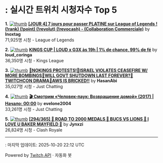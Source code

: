 # : 실시간 트위치 시청자수 Top 5

**1.** [![thumb](https://static-cdn.jtvnw.net/previews-ttv/live_user_inoxtag-320x180.jpg)](https://twitch.tv/Inoxtag)
**[[JOUR 4] 7 jours pour passer PLATINE sur League of Legends ! (!rank) (!point) (!revolut) (!revocash) - (Collaboration Commerciale)](https://twitch.tv/Inoxtag)** by **Inoxtag**<br>71,925명 시청  - League of Legends

**2.** [![thumb](https://static-cdn.jtvnw.net/previews-ttv/live_user_loud_coringa-320x180.jpg)](https://twitch.tv/loud_coringa)
**[KINGS CUP | LOUD x G3X às 19h | 1% de chance, 99% de fé](https://twitch.tv/loud_coringa)** by **loud_coringa**<br>36,350명 시청  - Kings League

**3.** [![thumb](https://static-cdn.jtvnw.net/previews-ttv/live_user_hasanabi-320x180.jpg)](https://twitch.tv/HasanAbi)
**[🚨NOKINGS PROTESTS!🚨ISRAEL VIOLATES CEASEFIRE W/ MORE BOMBINGS🚨WILL GOVT SHUTDOWN LAST FOREVER?🚨TWITCHCON DRAMA🚨AWS IS BRICKED!!](https://twitch.tv/HasanAbi)** by **HasanAbi**<br>35,027명 시청  - Just Chatting

**4.** [![thumb](https://static-cdn.jtvnw.net/previews-ttv/live_user_evelone2004-320x180.jpg)](https://twitch.tv/evelone2004)
**[🎬 Смотрим «Человек-паук: Возвращение домой» (2017) | Начало: 00:00](https://twitch.tv/evelone2004)** by **evelone2004**<br>33,261명 시청  - Just Chatting

**5.** [![thumb](https://static-cdn.jtvnw.net/previews-ttv/live_user_jynxzi-320x180.jpg)](https://twitch.tv/Jynxzi)
**[[294/365] 🔴 ROAD TO 2000 MEDALS 🔴 BUCS VS LIONS 🔴 I LOVE U BAKER MAYFIELD 🔴](https://twitch.tv/Jynxzi)** by **Jynxzi**<br>26,824명 시청  - Clash Royale


---
: 마지막 업데이트: 2025-10-20 22:12 UTC

Powered by [Twitch API](https://dev.twitch.tv/docs/api/reference) · 자동화 봇